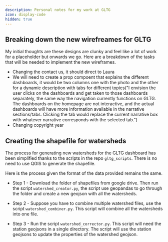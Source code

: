 ```yaml
---
description: Personal notes for my work at GLTG
icon: display-code
hidden: true
---
```


## Breaking down the new wirefreames for GLTG

My initial thoughts are these designs are clunky and feel like a lot of work for a placeholder but onwards we go. Here are a breakdown of the tasks that will be needed to implement the new wireframes.

- Changing the contact us, it should direct to Laura
-  We will need to create a prop compoent that explains the different dashboards, it would be two columns one with the photo and the other for a dynamic description with tabs for different topics("I envision the user clicks on the dashboards and get taken to those dashboards separately, the same way the navigation currently functions on GLTG. The dashboards on the homepage are not interactive, and the actual dashboards will have more information available in the narrative sections/tabs. Clicking the tab would replace the current narrative box with whatever narrative corresponds with the selected tab.")
- Changing copyright year


## Creating the shapefile for watersheds

The process for generating new watersheds for the GLTG dashboard has been simplified thanks to the scripts in the repo `gltg_scripts`. There is no need to use QGIS to generate the shapefile.

Here is the process given the format of the data provided remains the same. 

- Step 1 - Download the folder of shapefiles from google drive. Then run the script `watershed_creator.py`, the script use geopandas to go through the folder and create a new geojson with all the watersheds. 

- Step 2 - Suppose you have to combine multiple watershed files, use the script `watershed_combiner.py`. This script will combine all the watersheds into one file.

- Step 3 - Run the script `watershed_corrector.py`. This script will need the station geojsons in a single directory. The script will use the station geojsons to update the properties of the watershed geojson.
